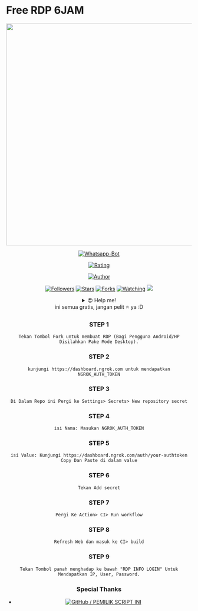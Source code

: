 # Free RDP 6JAM

<img src="https://github.com/AdityaGans2542/AdityaRDP/blob/main/wallpaper.png" width=900 height="600" align="center">
<center>
<p align="center">
<a href="#"><img title="Whatsapp-Bot" src="https://img.shields.io/badge/AdityaRDP-green?colorA=%23ff0000&colorB=%23017e40&style=for-the-badge"></a>
</p>
<p align="center">
<a href="https://www.codefactor.io/repository/github/adityagans2542/adityardp/badge"><img title="Rating" src="https://www.codefactor.io/repository/github/adityagans2542/adityardp/badge"></a>
<p align="center">
<a href="https://github.com/AdityaGans2642"><img title="Author" src="https://img.shields.io/badge/AUTHOR-ADITYA-orange.svg?style=for-the-badge&logo=github"></a>
</p>
<p align="center">
<a href="https://github.com/AdityaGans2542/followers"><img title="Followers" src="https://img.shields.io/github/followers/AdityaGans2542?color=blue&style=flat-square"></a>
<a href="https://github.com/AdityaGans2542/AdityaRDP/stargazers/"><img title="Stars" src="https://img.shields.io/github/stars/AdityaGans2542/AdityaRDP?color=red&style=flat-square"></a>
<a href="https://github.com/AdityaGans2542/AdityaRDP/network/members"><img title="Forks" src="https://img.shields.io/github/forks/AdityaGans2542/AdityaRDP?color=red&style=flat-square"></a>
<a href="https://github.com/AdityaGans2542/AdityaRDP/watchers"><img title="Watching" src="https://img.shields.io/github/watchers/AdityaGans2542/AdityaRDP?label=Watchers&color=blue&style=flat-square"></a>
<a href="https://hits.seeyoufarm.com"><img src="https://hits.seeyoufarm.com/api/count/incr/badge.svg?url=https%3A%2F%2Fgithub.com%2FAdityaGans2542%2FAdityaRDP&count_bg=%2379C83D&title_bg=%23555555&icon=probot.svg&icon_color=%2300FF6D&title=hits&edge_flat=false"/></a>
</p>

<details>
 <summary>😍 Help me!</summary>
 
 [TRAKTEER](https://trakteer.id/aditya2542)
 
</details>
ini semua gratis, jangan pelit ⭐️ ya :D

### STEP 1
```Tekan Tombol Fork untuk membuat RDP (Bagi Pengguna Android/HP Disilahkan Pake Mode Desktop).```

### STEP 2
```kunjungi https://dashboard.ngrok.com untuk mendapatkan NGROK_AUTH_TOKEN```

### STEP 3
```Di Dalam Repo ini Pergi ke Settings> Secrets> New repository secret```

### STEP 4
```isi Nama: Masukan NGROK_AUTH_TOKEN```

### STEP 5
```isi Value: Kunjungi https://dashboard.ngrok.com/auth/your-authtoken Copy Dan Paste di dalam value```

### STEP 6
```Tekan Add secret```

### STEP 7
```Pergi Ke Action> CI> Run workflow```

### STEP 8
```Refresh Web dan masuk ke CI> build```

### STEP 9
```Tekan Tombol panah menghadap ke bawah "RDP INFO LOGIN" Untuk Mendapatkan IP, User, Password.```

### Special Thanks

* <a href="https://github.com/EmanSaputra/FreeRDP"><img alt="GitHub" src="https://img.shields.io/badge/EmanSaputra/FreeRDP%20-%23121011.svg?&style=for-the-badge&logo=github&logoColor=white"> / PEMILIK SCRIPT INI
